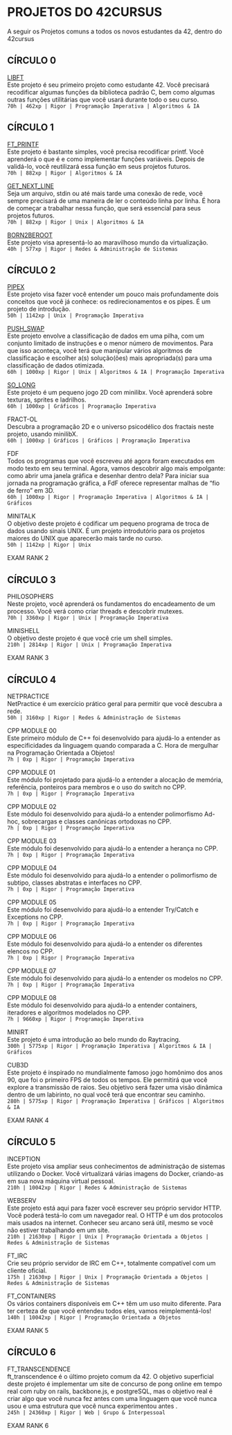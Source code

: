 <h1>PROJETOS DO 42CURSUS</h1>
A seguir os Projetos comuns a todos os novos estudantes da 42, dentro do 42cursus<br>
<h2>CÍRCULO 0</h2>


[LIBFT](https://github.com/danielmourajc/42cursus/tree/main/01%20LIBFT)<br>
Este projeto é seu primeiro projeto como estudante 42. Você precisará recodificar algumas funções da biblioteca padrão C, bem como algumas outras funções utilitárias que você usará durante todo o seu curso.<br>
`70h | 462xp | Rigor | Programação Imperativa | Algoritmos & IA`

<h2>CÍRCULO 1</h2>

[FT_PRINTF](https://github.com/danielmourajc/42cursus/tree/main/02%20PRINTF)<br>
Este projeto é bastante simples, você precisa recodificar printf. Você aprenderá o que é e como implementar funções variáveis. Depois de validá-lo, você reutilizará essa função em seus projetos futuros.<br>
`70h | 882xp | Rigor | Algoritmos & IA`

[GET_NEXT_LINE](https://github.com/danielmourajc/42cursus/tree/main/03%20GET_NEXT_LINE)<br>
Seja um arquivo, stdin ou até mais tarde uma conexão de rede, você sempre precisará de uma maneira de ler o conteúdo linha por linha. É hora de começar a trabalhar nessa função, que será essencial para seus projetos futuros.<br>
`70h | 882xp | Rigor | Unix | Algoritmos & IA`

[BORN2BEROOT](https://github.com/danielmourajc/42cursus/tree/main/04.%20Born2beroot)<br>
Este projeto visa apresentá-lo ao maravilhoso mundo da virtualização.<br>
`40h | 577xp | Rigor | Redes & Administração de Sistemas`


<h2>CÍRCULO 2</h2>

[PIPEX](https://github.com/danielmourajc/42cursus/tree/main/05.%20Pipex)<br>
Este projeto visa fazer você entender um pouco mais profundamente dois conceitos que você já conhece: os redirecionamentos e os pipes. É um projeto de introdução.<br>
`50h | 1142xp | Unix | Programação Imperativa`

[PUSH_SWAP](https://github.com/danielmourajc/42cursus/tree/main/06.%20Push_Swap)<br>
Este projeto envolve a classificação de dados em uma pilha, com um conjunto limitado de instruções e o menor número de movimentos. Para que isso aconteça, você terá que manipular vários algoritmos de classificação e escolher a(s) solução(ões) mais apropriada(s) para uma classificação de dados otimizada.<br>
`60h | 1000xp | Rigor | Unix | Algoritmos & IA | Programação Imperativa`

[SO_LONG](https://github.com/danielmourajc/42cursus/tree/main/07.%20So_Long)<br>
Este projeto é um pequeno jogo 2D com minilibx. Você aprenderá sobre texturas, sprites e ladrilhos.<br>
`60h | 1000xp | Gráficos | Programação Imperativa`

FRACT-OL<br>
Descubra a programação 2D e o universo psicodélico dos fractais neste projeto, usando minilibX.<br>
`60h | 1000xp | Gráficos | Gráficos | Programação Imperativa`

FDF<br>
Todos os programas que você escreveu até agora foram executados em modo texto em seu terminal. Agora, vamos descobrir algo mais empolgante: como abrir uma janela gráfica e desenhar dentro dela? Para iniciar sua jornada na programação gráfica, a FdF oferece representar malhas de “fio de ferro” em 3D.<br>
`60h | 1000xp | Rigor | Programação Imperativa | Algoritmos & IA | Gráficos`

MINITALK<br>
O objetivo deste projeto é codificar um pequeno programa de troca de dados usando sinais UNIX. É um projeto introdutório para os projetos maiores do UNIX que aparecerão mais tarde no curso.<br>
`50h | 1142xp | Rigor | Unix`

EXAM RANK 2<br>

<h2>CÍRCULO 3</h2>

PHILOSOPHERS<br>
Neste projeto, você aprenderá os fundamentos do encadeamento de um processo. Você verá como criar threads e descobrir mutexes.<br>
`70h | 3360xp | Rigor | Unix | Programação Imperativa`

MINISHELL<br>
O objetivo deste projeto é que você crie um shell simples.<br>
`210h | 2814xp | Rigor | Unix | Programação Imperativa`

EXAM RANK 3<br>

<h2>CÍRCULO 4</h2>

NETPRACTICE<br>
NetPractice é um exercício prático geral para permitir que você descubra a rede.<br>
`50h | 3160xp | Rigor | Redes & Administração de Sistemas`

CPP MODULE 00<br>
Este primeiro módulo de C++ foi desenvolvido para ajudá-lo a entender as especificidades da linguagem quando comparada a C. Hora de mergulhar na Programação Orientada a Objetos!<br>
`7h | 0xp | Rigor | Programação Imperativa`

CPP MODULE 01<br>
Este módulo foi projetado para ajudá-lo a entender a alocação de memória, referência, ponteiros para membros e o uso do switch no CPP.<br>
`7h | 0xp | Rigor | Programação Imperativa`

CPP MODULE 02<br>
Este módulo foi desenvolvido para ajudá-lo a entender polimorfismo Ad-hoc, sobrecargas e classes canônicas ortodoxas no CPP.<br>
`7h | 0xp | Rigor | Programação Imperativa`

CPP MODULE 03<br>
Este módulo foi desenvolvido para ajudá-lo a entender a herança no CPP.<br>
`7h | 0xp | Rigor | Programação Imperativa`

CPP MODULE 04<br>
Este módulo foi desenvolvido para ajudá-lo a entender o polimorfismo de subtipo, classes abstratas e interfaces no CPP.<br>
`7h | 0xp | Rigor | Programação Imperativa`

CPP MODULE 05<br>
Este módulo foi desenvolvido para ajudá-lo a entender Try/Catch e Exceptions no CPP.<br>
`7h | 0xp | Rigor | Programação Imperativa`

CPP MODULE 06<br>
Este módulo foi desenvolvido para ajudá-lo a entender os diferentes elencos no CPP.<br>
`7h | 0xp | Rigor | Programação Imperativa`

CPP MODULE 07<br>
Este módulo foi desenvolvido para ajudá-lo a entender os modelos no CPP.<br>
`7h | 0xp | Rigor | Programação Imperativa`

CPP MODULE 08<br>
Este módulo foi desenvolvido para ajudá-lo a entender containers, iteradores e algoritmos modelados no CPP.<br>
`7h | 9660xp | Rigor | Programação Imperativa`

MINIRT<br>
Este projeto é uma introdução ao belo mundo do Raytracing.<br>
`300h | 5775xp | Rigor | Programação Imperativa | Algoritmos & IA | Gráficos`

CUB3D<br>
Este projeto é inspirado no mundialmente famoso jogo homônimo dos anos 90, que foi o primeiro FPS de todos os tempos. Ele permitirá que você explore a transmissão de raios. Seu objetivo será fazer uma visão dinâmica dentro de um labirinto, no qual você terá que encontrar seu caminho.<br>
`280h | 5775xp | Rigor | Programação Imperativa | Gráficos | Algoritmos & IA`

EXAM RANK 4<br>

<h2>CÍRCULO 5</h2>

INCEPTION<br>
Este projeto visa ampliar seus conhecimentos de administração de sistemas utilizando o Docker. Você virtualizará várias imagens do Docker, criando-as em sua nova máquina virtual pessoal.<br>
`210h | 10042xp | Rigor | Redes & Administração de Sistemas`

WEBSERV<br>
Este projeto está aqui para fazer você escrever seu próprio servidor HTTP. Você poderá testá-lo com um navegador real. O HTTP é um dos protocolos mais usados na internet. Conhecer seu arcano será útil, mesmo se você não estiver trabalhando em um site.<br>
`210h | 21630xp | Rigor | Unix | Programação Orientada a Objetos | Redes & Administração de Sistemas`

FT_IRC<br>
Crie seu próprio servidor de IRC em C++, totalmente compatível com um cliente oficial.<br>
`175h | 21630xp | Rigor | Unix | Programação Orientada a Objetos | Redes & Administração de Sistemas`

FT_CONTAINERS<br>
Os vários containers disponíveis em C++ têm um uso muito diferente. Para ter certeza de que você entendeu todos eles, vamos reimplementá-los!<br>
`140h | 10042xp | Rigor | Programação Orientada a Objetos`

EXAM RANK 5<br>

<h2>CÍRCULO 6</h2>

FT_TRANSCENDENCE<br>
ft_transcendence é o último projeto comum da 42. O objetivo superficial deste projeto é implementar um site de concurso de pong online em tempo real com ruby on rails, backbone.js, e postgreSQL, mas o objetivo real é criar algo que você nunca fez antes com uma linguagem que você nunca usou e uma estrutura que você nunca experimentou antes .<br>
`245h | 24360xp | Rigor | Web | Grupo & Interpessoal`

EXAM RANK 6<br>
